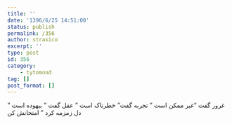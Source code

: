 ```yaml
---
title: ''
date: '1396/6/25 14:51:00'
status: publish
permalink: /356
author: straxico
excerpt: ''
type: post
id: 356
category:
    - tytomood
tag: []
post_format: []
---
```

<div>ﻏﺮﻭﺭ ﮔﻔﺖ “ﻏﯿﺮ ﻣﻤﮑﻦ ﺍﺳﺖ ” ﺗﺠﺮﺑﻪ ﮔﻔﺖ” ﺧﻄﺮﻧﺎﮎ ﺍﺳﺖ ” ﻋﻘﻞ ﮔﻔﺖ ” ﺑﯿﻬﻮﺩﻩ ﺍﺳﺖ ” ﺩﻝ ﺯﻣﺰﻣﻪ ﮐﺮﺩ ” ﺍﻣﺘﺤﺎﻧﺶ ﮐﻦ</div>